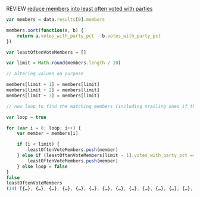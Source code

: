 REVIEW [reduce members into least often voted with parties](https://drive.google.com/file/d/1PNK9zSZ7ohqu8R8dSDVl8irYAFM2V_by/view?usp=sharing)

```js
var members = data.results[0].members

members.sort(function(a, b) {
    return a.votes_with_party_pct - b.votes_with_party_pct
})

var leastOftenVoteMembers = []

var limit = Math.round(members.length / 10)

// altering values on purpose

members[limit + 1] = members[limit]
members[limit + 2] = members[limit]
members[limit + 3] = members[limit]

// now loop to find the matching members (including trailing ones if the have the same votes)

var loop = true

for (var i = 0; loop; i++) {
    var member = members[i]

    if (i < limit) {
        leastOftenVoteMembers.push(member)
    } else if (leastOftenVoteMembers[limit - 1].votes_with_party_pct === member.votes_with_party_pct) {
        leastOftenVoteMembers.push(member)
    } else loop = false
}
false
leastOftenVoteMembers
(14) [{…}, {…}, {…}, {…}, {…}, {…}, {…}, {…}, {…}, {…}, {…}, {…}, {…}, {…}]
```